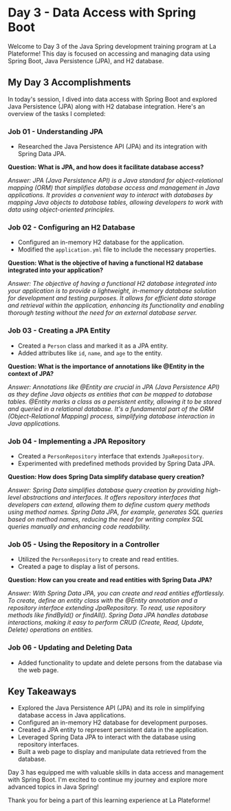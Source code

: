 # Day 3 - Data Access with Spring Boot

Welcome to Day 3 of the Java Spring development training program at La Plateforme! This day is focused on accessing and managing data using Spring Boot, Java Persistence (JPA), and H2 database.

## My Day 3 Accomplishments

In today's session, I dived into data access with Spring Boot and explored Java Persistence (JPA) along with H2 database integration. Here's an overview of the tasks I completed:

### Job 01 - Understanding JPA

- Researched the Java Persistence API (JPA) and its integration with Spring Data JPA.

**Question: What is JPA, and how does it facilitate database access?**

_Answer: JPA (Java Persistence API) is a Java standard for object-relational mapping (ORM) that simplifies database access and management in Java applications. It provides a convenient way to interact with databases by mapping Java objects to database tables, allowing developers to work with data using object-oriented principles._

### Job 02 - Configuring an H2 Database

- Configured an in-memory H2 database for the application.
- Modified the `application.yml` file to include the necessary properties.

**Question: What is the objective of having a functional H2 database integrated into your application?**

_Answer: The objective of having a functional H2 database integrated into your application is to provide a lightweight, in-memory database solution for development and testing purposes. It allows for efficient data storage and retrieval within the application, enhancing its functionality and enabling thorough testing without the need for an external database server._

### Job 03 - Creating a JPA Entity

- Created a `Person` class and marked it as a JPA entity.
- Added attributes like `id`, `name`, and `age` to the entity.

**Question: What is the importance of annotations like @Entity in the context of JPA?**

_Answer: Annotations like @Entity are crucial in JPA (Java Persistence API) as they define Java objects as entities that can be mapped to database tables. @Entity marks a class as a persistent entity, allowing it to be stored and queried in a relational database. It's a fundamental part of the ORM (Object-Relational Mapping) process, simplifying database interaction in Java applications._

### Job 04 - Implementing a JPA Repository

- Created a `PersonRepository` interface that extends `JpaRepository`.
- Experimented with predefined methods provided by Spring Data JPA.

**Question: How does Spring Data simplify database query creation?**

_Answer: Spring Data simplifies database query creation by providing high-level abstractions and interfaces. It offers repository interfaces that developers can extend, allowing them to define custom query methods using method names. Spring Data JPA, for example, generates SQL queries based on method names, reducing the need for writing complex SQL queries manually and enhancing code readability._

### Job 05 - Using the Repository in a Controller

- Utilized the `PersonRepository` to create and read entities.
- Created a page to display a list of persons.

**Question: How can you create and read entities with Spring Data JPA?**

_Answer: With Spring Data JPA, you can create and read entities effortlessly. To create, define an entity class with the @Entity annotation and a repository interface extending JpaRepository. To read, use repository methods like findById() or findAll(). Spring Data JPA handles database interactions, making it easy to perform CRUD (Create, Read, Update, Delete) operations on entities._

### Job 06 - Updating and Deleting Data

- Added functionality to update and delete persons from the database via the web page.

<!-- Job 06 Question will be added here -->

## Key Takeaways

- Explored the Java Persistence API (JPA) and its role in simplifying database access in Java applications.
- Configured an in-memory H2 database for development purposes.
- Created a JPA entity to represent persistent data in the application.
- Leveraged Spring Data JPA to interact with the database using repository interfaces.
- Built a web page to display and manipulate data retrieved from the database.

Day 3 has equipped me with valuable skills in data access and management with Spring Boot. I'm excited to continue my journey and explore more advanced topics in Java Spring!

Thank you for being a part of this learning experience at La Plateforme!

